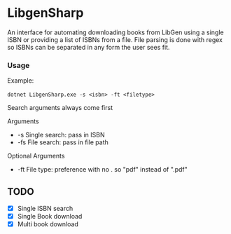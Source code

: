 # LibgenSharp

An interface for automating downloading books from LibGen using a single ISBN or providing a list of ISBNs from a file. File parsing is done with regex so ISBNs can be separated in any form the user sees fit.



### Usage

Example:

​	```dotnet LibgenSharp.exe -s <isbn> -ft <filetype>```

Search arguments always come first

Arguments

- -s Single search: pass in ISBN
- -fs File search: pass in file path

Optional Arguments

- -ft File type: preference with no . so "pdf" instead of ".pdf"



## TODO

- [x] Single ISBN search
- [x] Single Book download
- [x] Multi book download